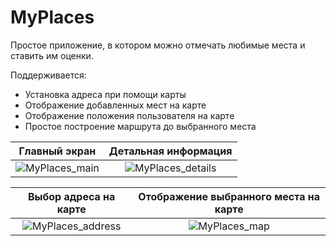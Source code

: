 # MyPlaces
Простое приложение, в котором можно отмечать любимые места и ставить им оценки.

Поддерживается:
- Установка адреса при помощи карты
- Отображение добавленных мест на карте
- Отображение положения пользователя на карте
- Простое построение маршрута до выбранного места

| Главный экран | Детальная информация |
| :-----------: | :------------------: |
| ![MyPlaces_main](https://user-images.githubusercontent.com/3172532/158191779-f2dce47d-072e-4a8c-90e7-4e287c17f5da.png) | ![MyPlaces_details](https://user-images.githubusercontent.com/3172532/158191793-e546638c-d55e-4115-ae1a-d0076c044b13.png) |

| Выбор адреса на карте | Отображение выбранного места на карте |
| :-------------------: | :-----------------------------------: |
| ![MyPlaces_address](https://user-images.githubusercontent.com/3172532/158191808-bb9d34b5-9ab8-40d6-8d14-3d302f277fb4.png)| ![MyPlaces_map](https://user-images.githubusercontent.com/3172532/158191819-1c33794b-3b95-47fb-a5b8-e9dff55edb6e.png) |
